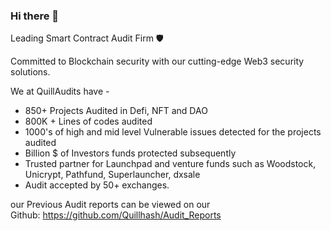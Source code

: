 ### Hi there 👋
Leading Smart Contract Audit Firm 🛡️

Committed to Blockchain security with our cutting-edge Web3 security solutions. 


We at QuillAudits have -

- 850+ Projects Audited in Defi, NFT and DAO
- 800K + Lines of codes audited
- 1000's of high and mid level Vulnerable issues detected for the projects audited
- Billion $ of Investors funds protected subsequently
- Trusted partner for Launchpad and venture funds such as Woodstock, Unicrypt, Pathfund, Superlauncher, dxsale
- Audit accepted by 50+ exchanges.

our Previous Audit reports can be viewed on our Github: https://github.com/Quillhash/Audit_Reports

